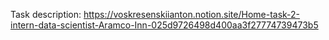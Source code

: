 Task description: https://voskresenskiianton.notion.site/Home-task-2-intern-data-scientist-Aramco-Inn-025d9726498d400aa3f27774739473b5
